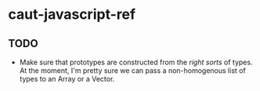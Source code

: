 # caut-javascript-ref

## TODO

* Make sure that prototypes are constructed from the *right sorts* of types. At
  the moment, I'm pretty sure we can pass a non-homogenous list of types to an
  Array or a Vector.

